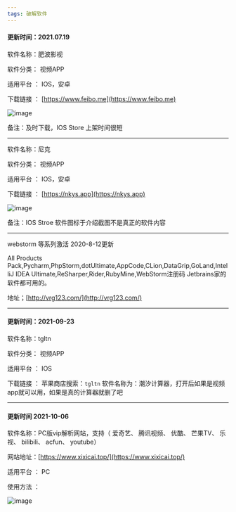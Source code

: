 ```yaml
---
tags: 破解软件
---
```


#### 更新时间：2021.07.19

软件名称：肥波影视

软件分类： 视频APP

适用平台 ： IOS，安卓 

下载链接 ： [https://www.feibo.me](https://www.feibo.me)

![image](https://user-images.githubusercontent.com/15027167/126103013-52c7a2d6-9a9a-48cd-9712-17d9aa460b19.png)



备注：及时下载，IOS Store 上架时间很短

***

软件名称：尼克

软件分类： 视频APP

适用平台 ： IOS，安卓 

下载链接 ：  [https://nkys.app](https://nkys.app)

![image](https://user-images.githubusercontent.com/15027167/126102990-a7d727b5-302d-4340-9799-a802bcd31508.png)


备注：IOS Stroe 软件图标于介绍截图不是真正的软件内容
 
 
***

webstorm 等系列激活  2020-8-12更新

All Products Pack,Pycharm,PhpStorm,dotUltimate,AppCode,CLion,DataGrip,GoLand,IntelliJ IDEA Ultimate,ReSharper,Rider,RubyMine,WebStorm注册码
Jetbrains家的软件都可用的。

地址；[http://vrg123.com/](http://vrg123.com/)

***

#### 更新时间：2021-09-23

软件名称：tgltn

软件分类： 视频APP

适用平台 ： IOS

下载链接 ：  苹果商店搜索：```tgltn``` 软件名称为：潮汐计算器，打开后如果是视频app就可以用，如果是真的计算器就删了吧

***

#### 更新时间 2021-10-06

软件名称：PC版vip解析网站，支持（ 爱奇艺、 腾讯视频、 优酷、 芒果TV、 乐视、 bilibili、 acfun、 youtube）

网站地址：[https://www.xixicai.top/](https://www.xixicai.top/)

适用平台 ： PC

使用方法 ：

![image](https://user-images.githubusercontent.com/15027167/136208349-91065c14-5999-4d2a-90ba-a30ba4d93dab.png)


